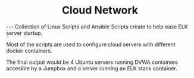 <h1 style="text-align: center;"> Cloud Network </h1>
---
Collection of Linux Scripts and Ansible Scripts create to help ease ELK server startup.

Most of the scripts are used to configure cloud servers with different docker containers.

The final output would be 4 Ubuntu servers running DVWA containers accesible by a Jumpbox and a server running an ELK stack container. 